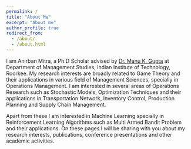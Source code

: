 ```yaml
---
permalink: /
title: "About Me"
excerpt: "About me"
author_profile: true
redirect_from: 
  - /about/
  - /about.html
---
```


I am Anirban Mitra, a Ph.D Scholar advised by <a href = "https://manugupta-ai.com/" target="_blank">Dr. Manu K. Gupta</a> at Department of Management Studies, Indian Institute of Technology, Roorkee. My research interests are broadly related to Game Theory and their applications in various field of Management Sciences, specially in Operations Management. I am interested in several areas of Operations Research such as Stochastic Models, Optimization Techniques and their applications in Transportation Network, Inventory Control, Production Planning and Supply Chain Management.

 Apart from these I am interested in Machine Learning specially in Reinforcement Learning Algorithms such as Multi Armed Bandit Problem and their applications. On these pages I will be sharing with you about my research interests, publications, conference presentations and other academic activities.
